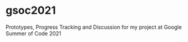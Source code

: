 # gsoc2021
Prototypes, Progress Tracking and Discussion for my project at Google Summer of Code 2021
